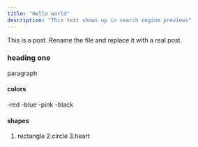 ```yaml
---
title: "Hello world"
description: "This text shows up in search engine previews"
---
```


This is a post. Rename the file and replace it with a real post.

### heading one 
paragraph 

#### colors 
-red
-blue
-pink
-black

#### shapes 
1. rectangle 
2.circle
3.heart
